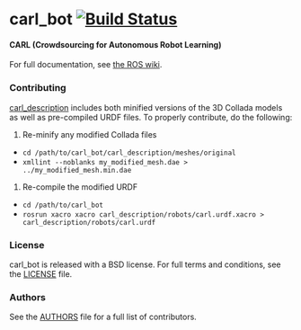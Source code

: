 carl_bot [![Build Status](https://api.travis-ci.org/WPI-RAIL/carl_bot.png)](https://travis-ci.org/WPI-RAIL/carl_bot)
========

#### CARL (Crowdsourcing for Autonomous Robot Learning)
For full documentation, see [the ROS wiki](http://ros.org/wiki/carl_bot).

### Contributing

[carl_description](carl_description) includes both minified versions of the 3D Collada models as well as pre-compiled URDF files. To properly contribute, do the following:

 1. Re-minify any modified Collada files
   * `cd /path/to/carl_bot/carl_description/meshes/original`
   * `xmllint --noblanks my_modified_mesh.dae > ../my_modified_mesh.min.dae`
 1. Re-compile the modified URDF
   * `cd /path/to/carl_bot`
   * `rosrun xacro xacro carl_description/robots/carl.urdf.xacro > carl_description/robots/carl.urdf`

### License
carl_bot is released with a BSD license. For full terms and conditions, see the [LICENSE](LICENSE) file.

### Authors
See the [AUTHORS](AUTHORS.md) file for a full list of contributors.
